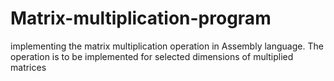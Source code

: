 # Matrix-multiplication-program
implementing the matrix multiplication operation in Assembly language. The operation is to be implemented for selected dimensions of multiplied matrices
